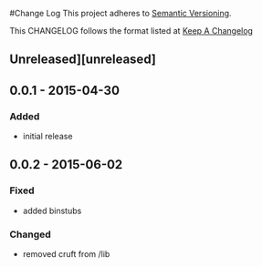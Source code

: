 #Change Log
This project adheres to [Semantic Versioning](http://semver.org/).

This CHANGELOG follows the format listed at [Keep A Changelog](http://keepachangelog.com/)

## Unreleased][unreleased]

## 0.0.1 - 2015-04-30

### Added
- initial release

## 0.0.2 - 2015-06-02

### Fixed
- added binstubs

### Changed
- removed cruft from /lib